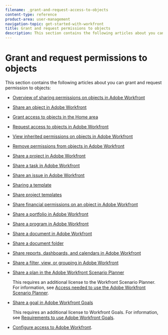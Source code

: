 ```yaml
---
filename: _grant-and-request-access-to-objects
content-type: reference
product-area: user-management
navigation-topic: get-started-with-workfront
title: Grant and request permissions to objects
description: This section contains the following articles about you can grant and request permission to objects:
---
```


# Grant and request permissions to objects

This section contains the following articles about you can grant and request permission to objects:

* [Overview of sharing permissions on objects in Adobe Workfront](../../workfront-basics/grant-and-request-access-to-objects/sharing-permissions-on-objects-overview.md) 
* [Share an object in Adobe Workfront](../../workfront-basics/grant-and-request-access-to-objects/share-an-object.md) 
* [Grant access to objects in the Home area](../../workfront-basics/grant-and-request-access-to-objects/grant-access-home.md) 
* [Request access to objects in Adobe Workfront](../../workfront-basics/grant-and-request-access-to-objects/request-access.md) 
* [View inherited permissions on objects in Adobe Workfront](../../workfront-basics/grant-and-request-access-to-objects/view-inherited-permissions-on-objects.md) 
* [Remove permissions from objects in Adobe Workfront](../../workfront-basics/grant-and-request-access-to-objects/remove-permissions-from-objects.md) 
* [Share a project in Adobe Workfront](../../workfront-basics/grant-and-request-access-to-objects/share-a-project.md) 
* [Share a task in Adobe Workfront](../../workfront-basics/grant-and-request-access-to-objects/share-a-task.md) 
* [Share an issue in Adobe Workfront](../../workfront-basics/grant-and-request-access-to-objects/share-an-issue.md) 
* [Sharing a template](../../workfront-basics/grant-and-request-access-to-objects/share-a-template.md) 
* [Share project templates](../../manage-work/projects/create-and-manage-templates/share-project-template.md) 
* [Share financial permissions on an object in Adobe Workfront](../../workfront-basics/grant-and-request-access-to-objects/share-financial-permissions-object.md) 
* [Share a portfolio in Adobe Workfront](../../workfront-basics/grant-and-request-access-to-objects/share-a-portfolio..md) 
* [Share a program in Adobe Workfront](../../workfront-basics/grant-and-request-access-to-objects/share-a-program.md) 
* [Share a document in Adobe Workfront](../../workfront-basics/grant-and-request-access-to-objects/document-permissions.md) 
* [Share a document folder](../../workfront-basics/grant-and-request-access-to-objects/share-a-document-folder.md) 
* [Share reports, dashboards, and calendars in Adobe Workfront](../../workfront-basics/grant-and-request-access-to-objects/permissions-reports-dashboards-calendars.md) 
* [Share a filter, view, or grouping in Adobe Workfront](../../reports-and-dashboards/reports/reporting-elements/share-filter-view-grouping.md) 
* [Share a plan in the Adobe Workfront Scenario Planner](../../scenario-planner/share-a-plan.md)

  This requires an additional license to the Workfront Scenario Planner. For information, see [Access needed to use the Adobe Workfront Scenario Planner](../../scenario-planner/access-needed-to-use-sp.md). 

* [Share a goal in Adobe Workfront Goals](../../workfront-goals/workfront-goals-settings/share-a-goal.md)

  This requires an additional license to Workfront Goals. For information, see [Requirements to use Adobe Workfront Goals](../../workfront-goals/goal-management/access-needed-for-wf-goals.md).

* [Configure access to Adobe Workfront](../../administration-and-setup/add-users/configure-and-grant-access/configure-access.md).

